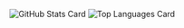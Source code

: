 ![GitHub Stats Card](https://github-readme-stats.vercel.app/api?username=TadayoshiOtsuka&count_private=true&show_icons=true&hide_border=true)
![Top Languages Card](https://github-readme-stats.vercel.app/api/top-langs/?username=TadayoshiOtsuka&hide=html,css,scss,hcl&langs_count=5&hide_border=true&custom_title=Top&nbsp;Languages)

<!--
**TadayoshiOtsuka/TadayoshiOtsuka** is a ✨ _special_ ✨ repository because its `README.md` (this file) appears on your GitHub profile.

Here are some ideas to get you started:

- 🔭 I’m currently working on ...
- 🌱 I’m currently learning ...
- 👯 I’m looking to collaborate on ...
- 🤔 I’m looking for help with ...
- 💬 Ask me about ...
- 📫 How to reach me: ...
- 😄 Pronouns: ...
- ⚡ Fun fact: ...
-->
